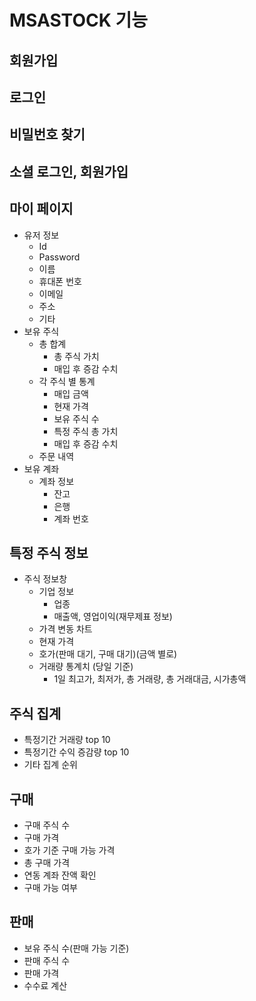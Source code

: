 # MSASTOCK 기능
## 회원가입

## 로그인

## 비밀번호 찾기

## 소셜 로그인, 회원가입

## 마이 페이지

- 유저 정보
    - Id
    - Password
    - 이름
    - 휴대폰 번호
    - 이메일
    - 주소
    - 기타
- 보유 주식
    - 총 합계
        - 총 주식 가치
        - 매입 후 증감 수치
    - 각 주식 별 통계
        - 매입 금액
        - 현재 가격
        - 보유 주식 수
        - 특정 주식 총 가치
        - 매입 후 증감 수치
    - 주문 내역
- 보유 계좌
    - 계좌 정보
        - 잔고
        - 은행
        - 계좌 번호

## 특정 주식 정보

- 주식 정보창
    - 기업 정보
        - 업종
        - 매출액, 영업이익(재무제표 정보)
    - 가격 변동 차트
    - 현재 가격
    - 호가(판매 대기, 구매 대기)(금액 별로)
    - 거래량 통계치 (당일 기준)
        - 1일 최고가, 최저가, 총 거래량, 총 거래대금, 시가총액

## 주식 집계

- 특정기간 거래량 top 10
- 특정기간 수익 증감량 top 10
- 기타 집계 순위

## 구매

- 구매 주식 수
- 구매 가격
- 호가 기준 구매 가능 가격
- 총 구매 가격
- 연동 계좌 잔액 확인
- 구매 가능 여부

## 판매

- 보유 주식 수(판매 가능 기준)
- 판매 주식 수
- 판매 가격
- 수수료 계산



